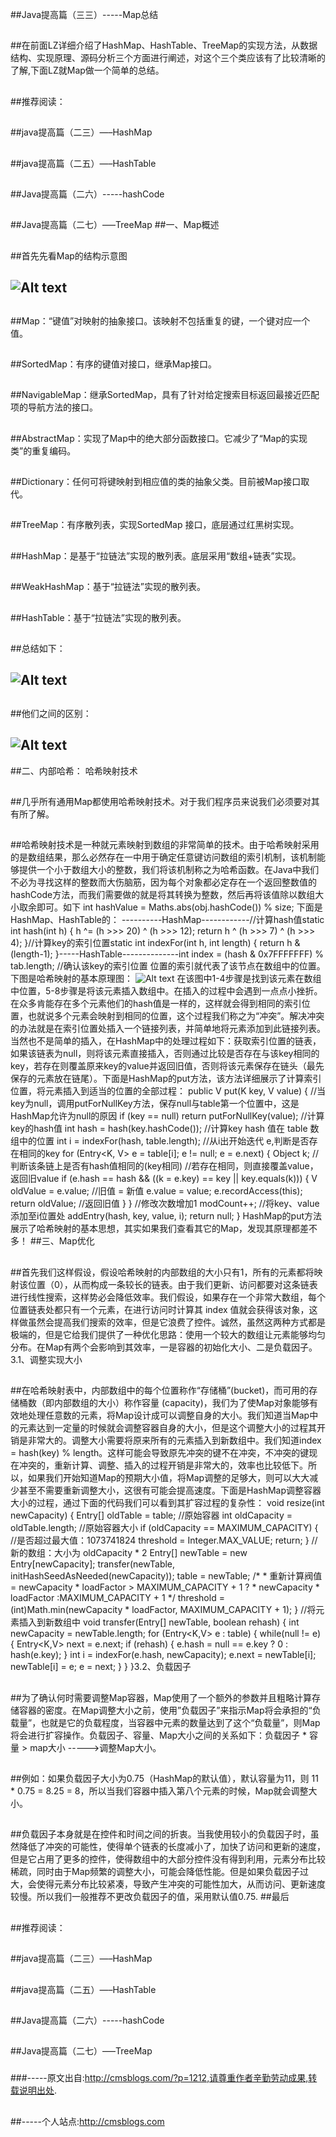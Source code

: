##Java提高篇（三三）-----Map总结

##
##在前面LZ详细介绍了HashMap、HashTable、TreeMap的实现方法，从数据结构、实现原理、源码分析三个方面进行阐述，对这个三个类应该有了比较清晰的了解,下面LZ就Map做一个简单的总结。

##
##推荐阅读：

##
##java提高篇（二三）—–HashMap

##
##java提高篇（二五）—–HashTable

##
##Java提高篇（二六）-----hashCode

##
##Java提高篇（二七）—–TreeMap
##一、Map概述

##
##首先先看Map的结构示意图

##
## ![Alt text](../md/img/170940078654148.png)

##
##Map：“键值”对映射的抽象接口。该映射不包括重复的键，一个键对应一个值。

##
##SortedMap：有序的键值对接口，继承Map接口。

##
##NavigableMap：继承SortedMap，具有了针对给定搜索目标返回最接近匹配项的导航方法的接口。

##
##AbstractMap：实现了Map中的绝大部分函数接口。它减少了“Map的实现类”的重复编码。

##
##Dictionary：任何可将键映射到相应值的类的抽象父类。目前被Map接口取代。

##
##TreeMap：有序散列表，实现SortedMap 接口，底层通过红黑树实现。

##
##HashMap：是基于“拉链法”实现的散列表。底层采用“数组+链表”实现。

##
##WeakHashMap：基于“拉链法”实现的散列表。

##
##HashTable：基于“拉链法”实现的散列表。

##
##总结如下：

##
## ![Alt text](../md/img/170940087405248.png)

##
##他们之间的区别：

##
## ![Alt text](../md/img/170940100064060.png)
##二、内部哈希： 哈希映射技术

##
##几乎所有通用Map都使用哈希映射技术。对于我们程序员来说我们必须要对其有所了解。

##
##哈希映射技术是一种就元素映射到数组的非常简单的技术。由于哈希映射采用的是数组结果，那么必然存在一中用于确定任意键访问数组的索引机制，该机制能够提供一个小于数组大小的整数，我们将该机制称之为哈希函数。在Java中我们不必为寻找这样的整数而大伤脑筋，因为每个对象都必定存在一个返回整数值的hashCode方法，而我们需要做的就是将其转换为整数，然后再将该值除以数组大小取余即可。如下   	int hashValue = Maths.abs(obj.hashCode()) % size;	下面是HashMap、HashTable的：  	----------HashMap------------//计算hash值static int hash(int h) {    h ^= (h >>> 20) ^ (h >>> 12);    return h ^ (h >>> 7) ^ (h >>> 4);	}//计算key的索引位置static int indexFor(int h, int length) {        return h &amp; (length-1);	}-----HashTable--------------int index = (hash &amp; 0x7FFFFFFF) % tab.length;     //确认该key的索引位置	 位置的索引就代表了该节点在数组中的位置。下图是哈希映射的基本原理图：	 ![Alt text](../md/img/170940106937917.gif)	在该图中1-4步骤是找到该元素在数组中位置，5-8步骤是将该元素插入数组中。在插入的过程中会遇到一点点小挫折。在众多肯能存在多个元素他们的hash值是一样的，这样就会得到相同的索引位置，也就说多个元素会映射到相同的位置，这个过程我们称之为“冲突”。解决冲突的办法就是在索引位置处插入一个链接列表，并简单地将元素添加到此链接列表。当然也不是简单的插入，在HashMap中的处理过程如下：获取索引位置的链表，如果该链表为null，则将该元素直接插入，否则通过比较是否存在与该key相同的key，若存在则覆盖原来key的value并返回旧值，否则将该元素保存在链头（最先保存的元素放在链尾）。下面是HashMap的put方法，该方法详细展示了计算索引位置，将元素插入到适当的位置的全部过程：  	public V put(K key, V value) {        //当key为null，调用putForNullKey方法，保存null与table第一个位置中，这是HashMap允许为null的原因        if (key == null)            return putForNullKey(value);        //计算key的hash值        int hash = hash(key.hashCode());                         //计算key hash 值在 table 数组中的位置        int i = indexFor(hash, table.length);                    //从i出开始迭代 e,判断是否存在相同的key        for (Entry<K, V> e = table[i]; e != null; e = e.next) {            Object k;            //判断该条链上是否有hash值相同的(key相同)            //若存在相同，则直接覆盖value，返回旧value            if (e.hash == hash &amp;&amp; ((k = e.key) == key || key.equals(k))) {                V oldValue = e.value;    //旧值 = 新值                e.value = value;                e.recordAccess(this);                return oldValue;     //返回旧值            	}        	}        //修改次数增加1        modCount++;        //将key、value添加至i位置处        addEntry(hash, key, value, i);        return null;    	}	HashMap的put方法展示了哈希映射的基本思想，其实如果我们查看其它的Map，发现其原理都差不多！
##三、Map优化

##
##首先我们这样假设，假设哈希映射的内部数组的大小只有1，所有的元素都将映射该位置（0），从而构成一条较长的链表。由于我们更新、访问都要对这条链表进行线性搜索，这样势必会降低效率。我们假设，如果存在一个非常大数组，每个位置链表处都只有一个元素，在进行访问时计算其 index 值就会获得该对象，这样做虽然会提高我们搜索的效率，但是它浪费了控件。诚然，虽然这两种方式都是极端的，但是它给我们提供了一种优化思路：使用一个较大的数组让元素能够均匀分布。在Map有两个会影响到其效率，一是容器的初始化大小、二是负载因子。3.1、调整实现大小

##
##在哈希映射表中，内部数组中的每个位置称作“存储桶”(bucket)，而可用的存储桶数（即内部数组的大小）称作容量 (capacity)，我们为了使Map对象能够有效地处理任意数的元素，将Map设计成可以调整自身的大小。我们知道当Map中的元素达到一定量的时候就会调整容器自身的大小，但是这个调整大小的过程其开销是非常大的。调整大小需要将原来所有的元素插入到新数组中。我们知道index = hash(key) % length。这样可能会导致原先冲突的键不在冲突，不冲突的键现在冲突的，重新计算、调整、插入的过程开销是非常大的，效率也比较低下。所以，如果我们开始知道Map的预期大小值，将Map调整的足够大，则可以大大减少甚至不需要重新调整大小，这很有可能会提高速度。下面是HashMap调整容器大小的过程，通过下面的代码我们可以看到其扩容过程的复杂性：  	void resize(int newCapacity) {            Entry[] oldTable = table;    //原始容器            int oldCapacity = oldTable.length;    //原始容器大小            if (oldCapacity == MAXIMUM_CAPACITY) {     //是否超过最大值：1073741824                threshold = Integer.MAX_VALUE;                return;            	}            //新的数组：大小为 oldCapacity * 2            Entry[] newTable = new Entry[newCapacity];                transfer(newTable, initHashSeedAsNeeded(newCapacity));            table = newTable;           /*            * 重新计算阀值 =  newCapacity * loadFactor >  MAXIMUM_CAPACITY + 1 ?             *                         newCapacity * loadFactor :MAXIMUM_CAPACITY + 1            */            threshold = (int)Math.min(newCapacity * loadFactor, MAXIMUM_CAPACITY + 1);           	}                //将元素插入到新数组中        void transfer(Entry[] newTable, boolean rehash) {            int newCapacity = newTable.length;            for (Entry<K,V> e : table) {                while(null != e) {                    Entry<K,V> next = e.next;                    if (rehash) {                        e.hash = null == e.key ? 0 : hash(e.key);                    	}                    int i = indexFor(e.hash, newCapacity);                    e.next = newTable[i];                    newTable[i] = e;                    e = next;                	}            	}        	}3.2、负载因子

##
##为了确认何时需要调整Map容器，Map使用了一个额外的参数并且粗略计算存储容器的密度。在Map调整大小之前，使用”负载因子”来指示Map将会承担的“负载量”，也就是它的负载程度，当容器中元素的数量达到了这个“负载量”，则Map将会进行扩容操作。负载因子、容量、Map大小之间的关系如下：负载因子 * 容量 > map大小 ----->调整Map大小。

##
##例如：如果负载因子大小为0.75（HashMap的默认值），默认容量为11，则 11 * 0.75 = 8.25 = 8，所以当我们容器中插入第八个元素的时候，Map就会调整大小。

##
##负载因子本身就是在控件和时间之间的折衷。当我使用较小的负载因子时，虽然降低了冲突的可能性，使得单个链表的长度减小了，加快了访问和更新的速度，但是它占用了更多的控件，使得数组中的大部分控件没有得到利用，元素分布比较稀疏，同时由于Map频繁的调整大小，可能会降低性能。但是如果负载因子过大，会使得元素分布比较紧凑，导致产生冲突的可能性加大，从而访问、更新速度较慢。所以我们一般推荐不更改负载因子的值，采用默认值0.75.
##最后

##
##推荐阅读：

##
##java提高篇（二三）—–HashMap

##
##java提高篇（二五）—–HashTable

##
##Java提高篇（二六）-----hashCode

##
##Java提高篇（二七）—–TreeMap

###

###

###

###-----原文出自:http://cmsblogs.com/?p=1212,请尊重作者辛勤劳动成果,转载说明出处.

##
##-----个人站点:http://cmsblogs.com